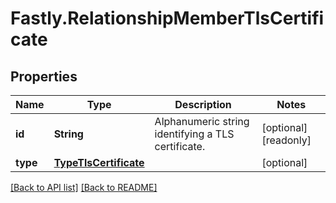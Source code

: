 # Fastly.RelationshipMemberTlsCertificate

## Properties

Name | Type | Description | Notes
------------ | ------------- | ------------- | -------------
**id** | **String** | Alphanumeric string identifying a TLS certificate. | [optional] [readonly] 
**type** | [**TypeTlsCertificate**](TypeTlsCertificate.md) |  | [optional] 



[[Back to API list]](../../README.md#endpoints) [[Back to README]](../../README.md)
